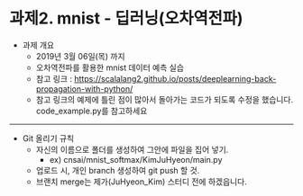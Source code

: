 # 과제2. mnist - 딥러닝(오차역전파) 
- 과제 개요
  - 2019년 3월 06일(목) 까지
  - 오차역전파를 활용한 mnist 데이터 예측 실습
  - 참고 링크 : https://scalalang2.github.io/posts/deeplearning-back-propagation-with-python/
  - 참고 링크의 예제에 틀린 점이 많아서 돌아가는 코드가 되도록 수정을 했습니다. code_example.py를 참고하세요
---
- Git 올리기 규칙
  - 자신의 이름으로 폴더를 생성하여 그안에 파일을 집어 넣기.
    - ex) cnsai/mnist_softmax/KimJuHyeon/main.py
  - 업로드 시, 개인 branch 생성하여 git push 할 것.
  - 브랜치 merge는 제가(JuHyeon_Kim) 스터디 전에 하겠읍니다.

